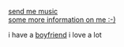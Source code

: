  [send me music](https://joel.123guestbook.com/)  
 [some more information on me :-)](https://sentrytwo.com/apostle.)

i have a [boyfriend](https://github.com/DELUXEB0MB) i love a lot  
